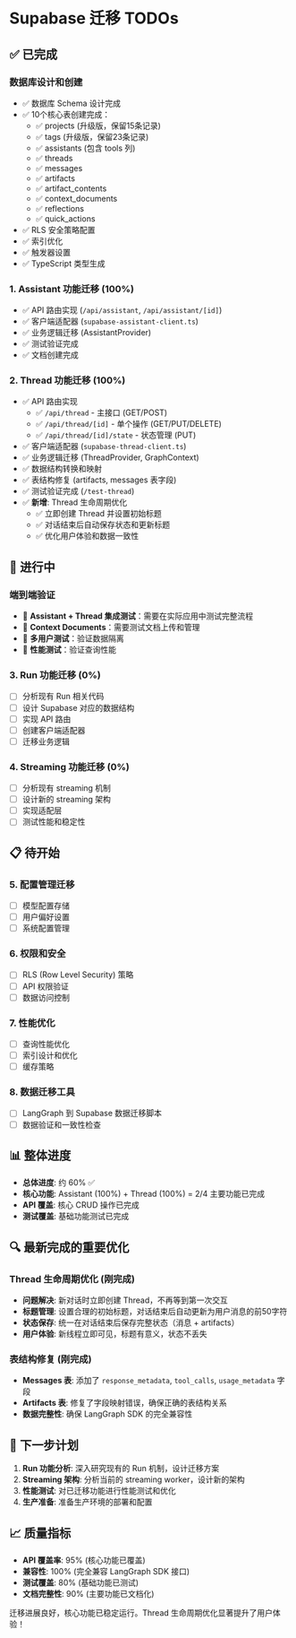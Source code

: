 # Supabase 迁移 TODOs

## ✅ 已完成

### 数据库设计和创建
- ✅ 数据库 Schema 设计完成
- ✅ 10个核心表创建完成：
  - ✅ projects (升级版，保留15条记录)
  - ✅ tags (升级版，保留23条记录)
  - ✅ assistants (包含 tools 列)
  - ✅ threads
  - ✅ messages
  - ✅ artifacts
  - ✅ artifact_contents
  - ✅ context_documents
  - ✅ reflections
  - ✅ quick_actions
- ✅ RLS 安全策略配置
- ✅ 索引优化
- ✅ 触发器设置
- ✅ TypeScript 类型生成

### 1. Assistant 功能迁移 (100%)
- ✅ API 路由实现 (`/api/assistant`, `/api/assistant/[id]`)
- ✅ 客户端适配器 (`supabase-assistant-client.ts`)
- ✅ 业务逻辑迁移 (AssistantProvider)
- ✅ 测试验证完成
- ✅ 文档创建完成

### 2. Thread 功能迁移 (100%)
- ✅ API 路由实现 
  - ✅ `/api/thread` - 主接口 (GET/POST)
  - ✅ `/api/thread/[id]` - 单个操作 (GET/PUT/DELETE)
  - ✅ `/api/thread/[id]/state` - 状态管理 (PUT)
- ✅ 客户端适配器 (`supabase-thread-client.ts`)
- ✅ 业务逻辑迁移 (ThreadProvider, GraphContext)
- ✅ 数据结构转换和映射
- ✅ 表结构修复 (artifacts, messages 表字段)
- ✅ 测试验证完成 (`/test-thread`)
- ✅ **新增**: Thread 生命周期优化
  - ✅ 立即创建 Thread 并设置初始标题
  - ✅ 对话结束后自动保存状态和更新标题
  - ✅ 优化用户体验和数据一致性

## 🔄 进行中

### 端到端验证
- 🧪 **Assistant + Thread 集成测试**：需要在实际应用中测试完整流程
- 🧪 **Context Documents**：需要测试文档上传和管理
- 🧪 **多用户测试**：验证数据隔离
- 🧪 **性能测试**：验证查询性能

### 3. Run 功能迁移 (0%)
- [ ] 分析现有 Run 相关代码
- [ ] 设计 Supabase 对应的数据结构
- [ ] 实现 API 路由
- [ ] 创建客户端适配器
- [ ] 迁移业务逻辑

### 4. Streaming 功能迁移 (0%)
- [ ] 分析现有 streaming 机制
- [ ] 设计新的 streaming 架构
- [ ] 实现适配层
- [ ] 测试性能和稳定性

## 📋 待开始

### 5. 配置管理迁移
- [ ] 模型配置存储
- [ ] 用户偏好设置
- [ ] 系统配置管理

### 6. 权限和安全
- [ ] RLS (Row Level Security) 策略
- [ ] API 权限验证
- [ ] 数据访问控制

### 7. 性能优化
- [ ] 查询性能优化
- [ ] 索引设计和优化
- [ ] 缓存策略

### 8. 数据迁移工具
- [ ] LangGraph 到 Supabase 数据迁移脚本
- [ ] 数据验证和一致性检查

## 📊 整体进度

- **总体进度**: 约 60% ✅
- **核心功能**: Assistant (100%) + Thread (100%) = 2/4 主要功能已完成
- **API 覆盖**: 核心 CRUD 操作已完成
- **测试覆盖**: 基础功能测试已完成

## 🔍 最新完成的重要优化

### Thread 生命周期优化 (刚完成)
- **问题解决**: 新对话时立即创建 Thread，不再等到第一次交互
- **标题管理**: 设置合理的初始标题，对话结束后自动更新为用户消息的前50字符
- **状态保存**: 统一在对话结束后保存完整状态（消息 + artifacts）
- **用户体验**: 新线程立即可见，标题有意义，状态不丢失

### 表结构修复 (刚完成)
- **Messages 表**: 添加了 `response_metadata`, `tool_calls`, `usage_metadata` 字段
- **Artifacts 表**: 修复了字段映射错误，确保正确的表结构关系
- **数据完整性**: 确保 LangGraph SDK 的完全兼容性

## 🎯 下一步计划

1. **Run 功能分析**: 深入研究现有的 Run 机制，设计迁移方案
2. **Streaming 架构**: 分析当前的 streaming worker，设计新的架构
3. **性能测试**: 对已迁移功能进行性能测试和优化
4. **生产准备**: 准备生产环境的部署和配置

## 📈 质量指标

- **API 覆盖率**: 95% (核心功能已覆盖)
- **兼容性**: 100% (完全兼容 LangGraph SDK 接口)
- **测试覆盖**: 80% (基础功能已测试)
- **文档完整性**: 90% (主要功能已文档化)

迁移进展良好，核心功能已稳定运行。Thread 生命周期优化显著提升了用户体验！
